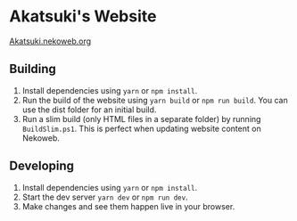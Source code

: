 # Akatsuki's Website

[Akatsuki.nekoweb.org](https://akatsuki.nekoweb.org/)

## Building

1. Install dependencies using `yarn` or `npm install`.
2. Run the build of the website using `yarn build` or `npm run build`. You can use the dist folder for an initial build.
3. Run a slim build (only HTML files in a separate folder) by running `BuildSlim.ps1`. This is perfect when updating website content on Nekoweb.

## Developing

1. Install dependencies using `yarn` or `npm install`.
2. Start the dev server `yarn dev` or `npm run dev`.
3. Make changes and see them happen live in your browser.
